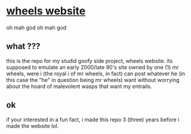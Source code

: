 # [wheels website](https://wheels.gavinhsmith.com/)

oh mah god oh mah god

## what ???

this is the repo for my studid goofy side project, wheels website. its supposed to emulate an early 2000/late 90's site owned by one (1) mr wheels, were i (the royal i of mr wheels, in fact) can post whatever he (in this case the "he" in question being mr wheels) want without worrying about the hoard of malevolent wasps that want my entrails.

## ok

if your interested in a fun fact, i made this repo 3 (three) years before i made the website lol.
